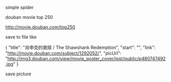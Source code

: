 simple spider

douban movie top 250

http://movie.douban.com/top250

save to file like

{
        "title": "肖申克的救赎 / The Shawshank Redemption",
        "start": "",
        "link": "http://movie.douban.com/subject/1292052/",
        "picUrl": "http://img3.douban.com/view/movie_poster_cover/ipst/public/p480747492.jpg"
}

save picture